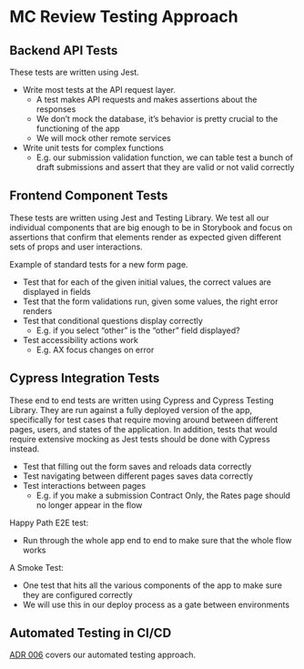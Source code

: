 # MC Review Testing Approach

## Backend API Tests

These tests are written using Jest.

-   Write most tests at the API request layer.
    -   A test makes API requests and makes assertions about the responses
    -   We don’t mock the database, it’s behavior is pretty crucial to the functioning of the app
    -   We will mock other remote services
-   Write unit tests for complex functions
    -   E.g. our submission validation function, we can table test a bunch of draft submissions and assert that they are valid or not valid correctly

## Frontend Component Tests

These tests are written using Jest and Testing Library. We test all our individual components that are big enough to be in Storybook and focus on assertions that confirm that elements render as expected given different sets of props and user interactions.

Example of standard tests for a new form page.

-   Test that for each of the given initial values, the correct values are displayed in fields
-   Test that the form validations run, given some values, the right error renders
-   Test that conditional questions display correctly
    -   E.g. if you select “other” is the “other” field displayed?
-   Test accessibility actions work
    -   E.g. AX focus changes on error

## Cypress Integration Tests

These end to end tests are written using Cypress and Cypress Testing Library. They are run against a fully deployed version of the app, specifically for test cases that require moving around between different pages, users, and states of the application. In addition, tests that would require extensive mocking as Jest tests should be done with Cypress instead.

-   Test that filling out the form saves and reloads data correctly
-   Test navigating between different pages saves data correctly
-   Test interactions between pages
    -   E.g. if you make a submission Contract Only, the Rates page should no longer appear in the flow

Happy Path E2E test:

-   Run through the whole app end to end to make sure that the whole flow works

A Smoke Test:

-   One test that hits all the various components of the app to make sure they are configured correctly
-   We will use this in our deploy process as a gate between environments


## Automated Testing in CI/CD

[ADR 006](adr/006-automated-testing-approach.md) covers our automated testing approach.
